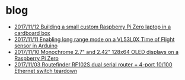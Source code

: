 # blog

* [2017/11/12 Building a small custom Raspberry Pi Zero laptop in a cardboard box](171112_building_a_small_custom_raspberry_pi_zero_laptop_in_a_cardboard_box.html)
* [2017/11/11 Enabling long range mode on a VL53L0X Time of Flight sensor in Arduino](171111_enabling_long_range_mode_on_a_vl53l0x_time_of_flight_sensor_in_arduino.html)
* [2017/11/10 Monochrome 2.7" and 2.42" 128x64 OLED displays on a Raspberry Pi Zero](171110monochrome_2.7_and_2.42_128x64_oled_displays_on_a_raspberry_pi_zero.html)
* [2017/11/03 Routefinder RF102S dual serial router + 4-port 10/100 Ethernet switch teardown](171103routefinder_RF102S_dual_serial_router_4-port_10_100_Ethernet_switch_teardown.html)
